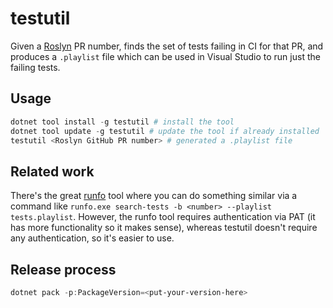 # testutil

Given a [Roslyn](https://github.com/dotnet/roslyn) PR number,
finds the set of tests failing in CI for that PR,
and produces a `.playlist` file which can be used in Visual Studio to run just the failing tests.

## Usage

```ps1
dotnet tool install -g testutil # install the tool
dotnet tool update -g testutil # update the tool if already installed
testutil <Roslyn GitHub PR number> # generated a .playlist file
```

## Related work

There's the great [runfo](https://github.com/jaredpar/runfo) tool
where you can do something similar via a command like
`runfo.exe search-tests -b <number> --playlist tests.playlist`.
However, the runfo tool requires authentication via PAT
(it has more functionality so it makes sense),
whereas testutil doesn't require any authentication,
so it's easier to use.

## Release process

```ps1
dotnet pack -p:PackageVersion=<put-your-version-here>
```
